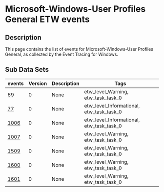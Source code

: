 # Microsoft-Windows-User Profiles General ETW events

## Description
This page contains the list of events for Microsoft-Windows-User Profiles General, as collected by the Event Tracing for Windows.

## Sub Data Sets
|events|Version|Description|Tags|
|---|---|---|---|
|[69](events/event-69.md)|0|None|etw_level_Warning, etw_task_task_0|
|[77](events/event-77.md)|0|None|etw_level_Informational, etw_task_task_0|
|[1006](events/event-1006.md)|0|None|etw_level_Informational, etw_task_task_0|
|[1007](events/event-1007.md)|0|None|etw_level_Warning, etw_task_task_0|
|[1509](events/event-1509.md)|0|None|etw_level_Warning, etw_task_task_0|
|[1600](events/event-1600.md)|0|None|etw_level_Warning, etw_task_task_0|
|[1601](events/event-1601.md)|0|None|etw_level_Warning, etw_task_task_0|
